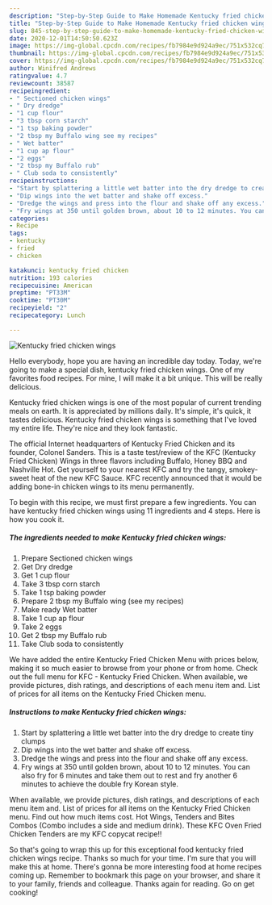 ```yaml
---
description: "Step-by-Step Guide to Make Homemade Kentucky fried chicken wings"
title: "Step-by-Step Guide to Make Homemade Kentucky fried chicken wings"
slug: 845-step-by-step-guide-to-make-homemade-kentucky-fried-chicken-wings
date: 2020-12-01T14:50:50.623Z
image: https://img-global.cpcdn.com/recipes/fb7984e9d924a9ec/751x532cq70/kentucky-fried-chicken-wings-recipe-main-photo.jpg
thumbnail: https://img-global.cpcdn.com/recipes/fb7984e9d924a9ec/751x532cq70/kentucky-fried-chicken-wings-recipe-main-photo.jpg
cover: https://img-global.cpcdn.com/recipes/fb7984e9d924a9ec/751x532cq70/kentucky-fried-chicken-wings-recipe-main-photo.jpg
author: Winifred Andrews
ratingvalue: 4.7
reviewcount: 38587
recipeingredient:
- " Sectioned chicken wings"
- " Dry dredge"
- "1 cup flour"
- "3 tbsp corn starch"
- "1 tsp baking powder"
- "2 tbsp my Buffalo wing see my recipes"
- " Wet batter"
- "1 cup ap flour"
- "2 eggs"
- "2 tbsp my Buffalo rub"
- " Club soda to consistently"
recipeinstructions:
- "Start by splattering a little wet batter into the dry dredge to create tiny clumps"
- "Dip wings into the wet batter and shake off excess."
- "Dredge the wings and press into the flour and shake off any excess."
- "Fry wings at 350 until golden brown, about 10 to 12 minutes. You can also fry for 6 minutes and take them out to rest and fry another 6 minutes to achieve the double fry Korean style."
categories:
- Recipe
tags:
- kentucky
- fried
- chicken

katakunci: kentucky fried chicken 
nutrition: 193 calories
recipecuisine: American
preptime: "PT33M"
cooktime: "PT30M"
recipeyield: "2"
recipecategory: Lunch

---
```



![Kentucky fried chicken wings](https://img-global.cpcdn.com/recipes/fb7984e9d924a9ec/751x532cq70/kentucky-fried-chicken-wings-recipe-main-photo.jpg)

Hello everybody, hope you are having an incredible day today. Today, we're going to make a special dish, kentucky fried chicken wings. One of my favorites food recipes. For mine, I will make it a bit unique. This will be really delicious.

Kentucky fried chicken wings is one of the most popular of current trending meals on earth. It is appreciated by millions daily. It's simple, it's quick, it tastes delicious. Kentucky fried chicken wings is something that I've loved my entire life. They're nice and they look fantastic.

The official Internet headquarters of Kentucky Fried Chicken and its founder, Colonel Sanders. This is a taste test/review of the KFC (Kentucky Fried Chicken) Wings in three flavors including Buffalo, Honey BBQ and Nashville Hot. Get yourself to your nearest KFC and try the tangy, smokey-sweet heat of the new KFC Sauce. KFC recently announced that it would be adding bone-in chicken wings to its menu permanently.


To begin with this recipe, we must first prepare a few ingredients. You can have kentucky fried chicken wings using 11 ingredients and 4 steps. Here is how you cook it.

<!--inarticleads1-->

##### The ingredients needed to make Kentucky fried chicken wings:

1. Prepare  Sectioned chicken wings
1. Get  Dry dredge
1. Get 1 cup flour
1. Take 3 tbsp corn starch
1. Take 1 tsp baking powder
1. Prepare 2 tbsp my Buffalo wing (see my recipes)
1. Make ready  Wet batter
1. Take 1 cup ap flour
1. Take 2 eggs
1. Get 2 tbsp my Buffalo rub
1. Take  Club soda to consistently


We have added the entire Kentucky Fried Chicken Menu with prices below, making it so much easier to browse from your phone or from home. Check out the full menu for KFC - Kentucky Fried Chicken. When available, we provide pictures, dish ratings, and descriptions of each menu item and. List of prices for all items on the Kentucky Fried Chicken menu. 

<!--inarticleads2-->

##### Instructions to make Kentucky fried chicken wings:

1. Start by splattering a little wet batter into the dry dredge to create tiny clumps
1. Dip wings into the wet batter and shake off excess.
1. Dredge the wings and press into the flour and shake off any excess.
1. Fry wings at 350 until golden brown, about 10 to 12 minutes. You can also fry for 6 minutes and take them out to rest and fry another 6 minutes to achieve the double fry Korean style.


When available, we provide pictures, dish ratings, and descriptions of each menu item and. List of prices for all items on the Kentucky Fried Chicken menu. Find out how much items cost. Hot Wings, Tenders and Bites Combos (Combo includes a side and medium drink). These KFC Oven Fried Chicken Tenders are my KFC copycat recipe!! 

So that's going to wrap this up for this exceptional food kentucky fried chicken wings recipe. Thanks so much for your time. I'm sure that you will make this at home. There's gonna be more interesting food at home recipes coming up. Remember to bookmark this page on your browser, and share it to your family, friends and colleague. Thanks again for reading. Go on get cooking!
